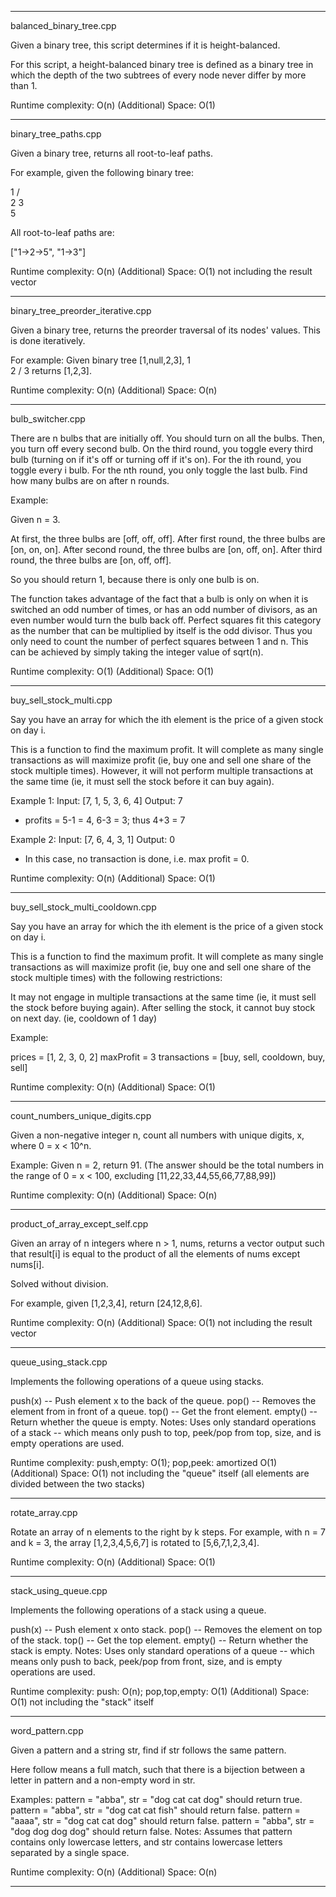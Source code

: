------------------------------------------------------------------
balanced_binary_tree.cpp

Given a binary tree, this script determines if it is height-balanced.

For this script, a height-balanced binary tree is defined as a binary tree in which the depth of the two subtrees of every node never differ by more than 1.

Runtime complexity: O(n)
(Additional) Space: O(1)

------------------------------------------------------------------
binary_tree_paths.cpp

Given a binary tree, returns all root-to-leaf paths.

For example, given the following binary tree:

   1
 /   \
2     3
 \
  5

All root-to-leaf paths are:

["1->2->5", "1->3"]

Runtime complexity: O(n)
(Additional) Space: O(1) not including the result vector

------------------------------------------------------------------
binary_tree_preorder_iterative.cpp

Given a binary tree, returns the preorder traversal of its nodes' values.
This is done iteratively.

For example:
Given binary tree [1,null,2,3],
   1
    \
     2
    /
   3
returns [1,2,3].

Runtime complexity: O(n)
(Additional) Space: O(n)

------------------------------------------------------------------
bulb_switcher.cpp

There are n bulbs that are initially off. You should turn on all the bulbs. Then, you turn off every second bulb. On the third round, you toggle every third bulb (turning on if it's off or turning off if it's on). For the ith round, you toggle every i bulb. For the nth round, you only toggle the last bulb. Find how many bulbs are on after n rounds.

Example:

Given n = 3. 

At first, the three bulbs are [off, off, off].
After first round, the three bulbs are [on, on, on].
After second round, the three bulbs are [on, off, on].
After third round, the three bulbs are [on, off, off]. 

So you should return 1, because there is only one bulb is on.

The function takes advantage of the fact that a bulb is only on when it is switched an odd number of times, or has an odd number of divisors, as an even number would turn the bulb back off. Perfect squares fit this category as the number that can be multiplied by itself is the odd divisor. Thus you only need to count the number of perfect squares between 1 and n. This can be achieved by simply taking the integer value of sqrt(n).

Runtime complexity: O(1)
(Additional) Space: O(1)

------------------------------------------------------------------
buy_sell_stock_multi.cpp

Say you have an array for which the ith element is the price of a given stock on day i.

This is a function to find the maximum profit. It will complete as many single transactions as will maximize profit (ie, buy one and sell one share of the stock multiple times). However, it will not perform multiple transactions at the same time (ie, it must sell the stock before it can buy again).

Example 1:
Input: [7, 1, 5, 3, 6, 4]
Output: 7
* profits = 5-1 = 4, 6-3 = 3; thus 4+3 = 7


Example 2:
Input: [7, 6, 4, 3, 1]
Output: 0
* In this case, no transaction is done, i.e. max profit = 0.

Runtime complexity: O(n)
(Additional) Space: O(1)

------------------------------------------------------------------
buy_sell_stock_multi_cooldown.cpp

Say you have an array for which the ith element is the price of a given stock on day i.

This is a function to find the maximum profit. It will complete as many single transactions as will maximize profit (ie, buy one and sell one share of the stock multiple times) with the following restrictions:

It may not engage in multiple transactions at the same time (ie, it must sell the stock before buying again).
After selling the stock, it cannot buy stock on next day. (ie, cooldown of 1 day)

Example:

prices = [1, 2, 3, 0, 2]
maxProfit = 3
transactions = [buy, sell, cooldown, buy, sell]

Runtime complexity: O(n)
(Additional) Space: O(1)

------------------------------------------------------------------
count_numbers_unique_digits.cpp

Given a non-negative integer n, count all numbers with unique digits, x, where 0 = x < 10^n.

Example:
Given n = 2, return 91. (The answer should be the total numbers in the range of 0 = x < 100, excluding [11,22,33,44,55,66,77,88,99])

Runtime complexity: O(n)
(Additional) Space: O(n)

------------------------------------------------------------------
product_of_array_except_self.cpp

Given an array of n integers where n > 1, nums, returns a vector output such that result[i] is equal to the product of all the elements of nums except nums[i].

Solved without division.

For example, given [1,2,3,4], return [24,12,8,6].

Runtime complexity: O(n)
(Additional) Space: O(1) not including the result vector

------------------------------------------------------------------
queue_using_stack.cpp

Implements the following operations of a queue using stacks.

push(x) -- Push element x to the back of the queue.
pop() -- Removes the element from in front of a queue.
top() -- Get the front element.
empty() -- Return whether the queue is empty.
Notes:
Uses only standard operations of a stack -- which means only push to top, peek/pop from top, size, and is empty operations are used.

Runtime complexity: push,empty: O(1); pop,peek: amortized O(1)
(Additional) Space: O(1) not including the "queue" itself (all elements are divided between the two stacks)

------------------------------------------------------------------
rotate_array.cpp

Rotate an array of n elements to the right by k steps.
For example, with n = 7 and k = 3, the array [1,2,3,4,5,6,7] is rotated to [5,6,7,1,2,3,4].

Runtime complexity: O(n)
(Additional) Space: O(1)

------------------------------------------------------------------
stack_using_queue.cpp

Implements the following operations of a stack using a queue.

push(x) -- Push element x onto stack.
pop() -- Removes the element on top of the stack.
top() -- Get the top element.
empty() -- Return whether the stack is empty.
Notes:
Uses only standard operations of a queue -- which means only push to back, peek/pop from front, size, and is empty operations are used.

Runtime complexity: push: O(n); pop,top,empty: O(1)
(Additional) Space: O(1) not including the "stack" itself

------------------------------------------------------------------
word_pattern.cpp

Given a pattern and a string str, find if str follows the same pattern.

Here follow means a full match, such that there is a bijection between a letter in pattern and a non-empty word in str.

Examples:
pattern = "abba", str = "dog cat cat dog" should return true.
pattern = "abba", str = "dog cat cat fish" should return false.
pattern = "aaaa", str = "dog cat cat dog" should return false.
pattern = "abba", str = "dog dog dog dog" should return false.
Notes:
Assumes that pattern contains only lowercase letters, and str contains lowercase letters separated by a single space.

Runtime complexity: O(n)
(Additional) Space: O(n)

------------------------------------------------------------------